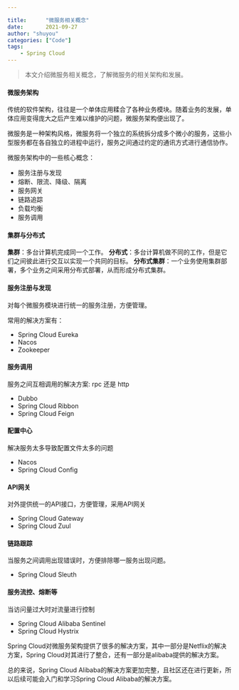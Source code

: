 ```yaml
---

title:      "微服务相关概念"
date:       2021-09-27
author: "shuyou"
categories: ["Code"]
tags:
    - Spring Cloud
---
```

>本文介绍微服务相关概念，了解微服务的相关架构和发展。

#### 微服务架构

传统的软件架构，往往是一个单体应用糅合了各种业务模块。随着业务的发展，单体应用变得庞大之后产生难以维护的问题，微服务架构便出现了。

微服务是一种架构风格，微服务将一个独立的系统拆分成多个微小的服务，这些小型服务都在各自独立的进程中运行，服务之间通过约定的通讯方式进行通信协作。

微服务架构中的一些核心概念：

-   服务注册与发现
-   熔断、限流、降级、隔离
-   服务网关
-   链路追踪
-   负载均衡
-   服务调用

#### 集群与分布式

**集群**：多台计算机完成同一个工作。
**分布式**：多台计算机做不同的工作，但是它们之间彼此进行交互以实现一个共同的目标。
**分布式集群**：一个业务使用集群部署，多个业务之间采用分布式部署，从而形成分布式集群。

#### 服务注册与发现

对每个微服务模块进行统一的服务注册，方便管理。

常用的解决方案有：
-   Spring Cloud Eureka
-   Nacos
-   Zookeeper

#### 服务调用

服务之间互相调用的解决方案: rpc 还是 http
-   Dubbo
-   Spring Cloud Ribbon
-   Spring Cloud Feign

#### 配置中心

解决服务太多导致配置文件太多的问题

-   Nacos
-   Spring Cloud Config

#### API网关

对外提供统一的API接口，方便管理，采用API网关

-   Spring Cloud Gateway
-   Spring Cloud Zuul

#### 链路跟踪

当服务之间调用出现错误时，方便排除哪一服务出现问题。

-   Spring Cloud Sleuth

#### 服务流控、熔断等

当访问量过大时对流量进行控制

-   Spring Cloud Alibaba Sentinel
-   Spring Cloud Hystrix


Spring Cloud对微服务架构提供了很多的解决方案，其中一部分是Netflix的解决方案，Spring Cloud对其进行了整合，还有一部分是alibaba提供的解决方案。

总的来说，Spring Cloud Alibaba的解决方案更加完整，且社区还在进行更新，所以后续可能会入门和学习Spring Cloud Alibaba的解决方案。